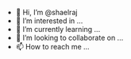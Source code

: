- 👋 Hi, I’m @shaelraj
- 👀 I’m interested in ...
- 🌱 I’m currently learning ...
- 💞️ I’m looking to collaborate on ...
- 📫 How to reach me ...

<!---
shaelraj/shaelraj is a ✨ special ✨ repository because its `README.md` (this file) appears on your GitHub profile.
You can click the Preview link to take a look at your changes.
--->
